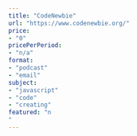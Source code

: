 ```yaml
---
title: "CodeNewbie"
url: "https://www.codenewbie.org/"
price: 
- "0"
pricePerPeriod: 
- "n/a"
format: 
- "podcast"
- "email"
subject: 
- "javascript"
- "code"
- "creating"
featured: "n"
---
```

